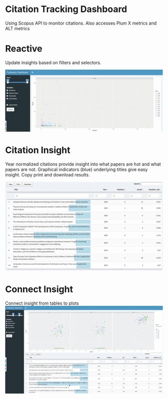 # Citation Tracking Dashboard
Using Scopus API to monitor citations. 
Also accesses Plum X metrics and ALT metrics

# Reactive 
Update insights based on filters and selectors.

![update gif](img/update.gif)

# Citation Insight
Year normalized citations provide insight into what papers are hot and 
what papers are not. Graphical indicators (blue) underlying titles give easy insight. Copy print and download results.

![citations gif](img/baseline_citations.gif)

# Connect Insight
Connect insight from tables to plots
![selection gif](img/selector.gif)


